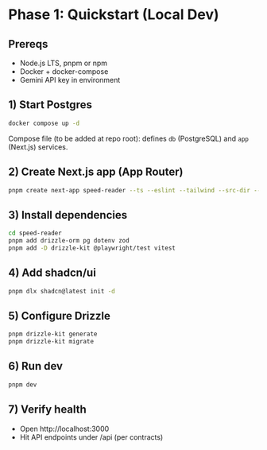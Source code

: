 # Phase 1: Quickstart (Local Dev)

## Prereqs

- Node.js LTS, pnpm or npm
- Docker + docker-compose
- Gemini API key in environment

## 1) Start Postgres

```bash
docker compose up -d
```

Compose file (to be added at repo root): defines `db` (PostgreSQL) and `app` (Next.js) services.

## 2) Create Next.js app (App Router)

```bash
pnpm create next-app speed-reader --ts --eslint --tailwind --src-dir --app --import-alias "@/*"
```

## 3) Install dependencies

```bash
cd speed-reader
pnpm add drizzle-orm pg dotenv zod
pnpm add -D drizzle-kit @playwright/test vitest
```

## 4) Add shadcn/ui

```bash
pnpm dlx shadcn@latest init -d
```

## 5) Configure Drizzle

```bash
pnpm drizzle-kit generate
pnpm drizzle-kit migrate
```

## 6) Run dev

```bash
pnpm dev
```

## 7) Verify health

- Open http://localhost:3000
- Hit API endpoints under /api (per contracts)
